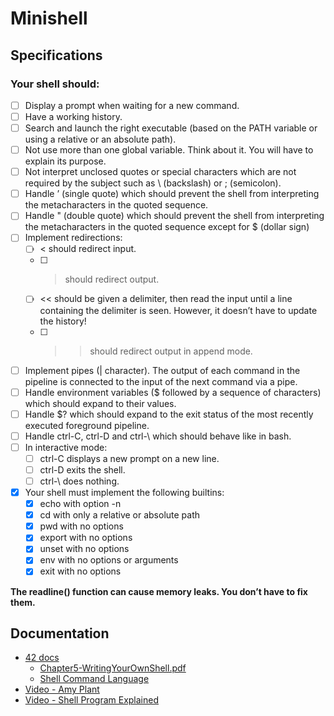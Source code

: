 # Minishell

## Specifications

### Your shell should:
- [ ] Display a prompt when waiting for a new command.
- [ ] Have a working history.
- [ ] Search and launch the right executable (based on the PATH variable or using a
relative or an absolute path).
- [ ] Not use more than one global variable. Think about it. You will have to explain
its purpose.
- [ ] Not interpret unclosed quotes or special characters which are not required by the
subject such as \ (backslash) or ; (semicolon).
- [ ] Handle ’ (single quote) which should prevent the shell from interpreting the metacharacters in the quoted sequence.
- [ ] Handle " (double quote) which should prevent the shell from interpreting the metacharacters in the quoted sequence except for $ (dollar sign)
- [ ] Implement redirections:
	- [ ] < should redirect input.
	- [ ] > should redirect output.
	- [ ] << should be given a delimiter, then read the input until a line containing the
	delimiter is seen. However, it doesn’t have to update the history!
	- [ ] >> should redirect output in append mode.
- [ ] Implement pipes (| character). The output of each command in the pipeline is
connected to the input of the next command via a pipe.
- [ ] Handle environment variables ($ followed by a sequence of characters) which
should expand to their values.
- [ ] Handle $? which should expand to the exit status of the most recently executed
foreground pipeline.
- [ ] Handle ctrl-C, ctrl-D and ctrl-\ which should behave like in bash.
- [ ] In interactive mode:
	- [ ] ctrl-C displays a new prompt on a new line.
	- [ ] ctrl-D exits the shell.
	- [ ] ctrl-\ does nothing.
- [x] Your shell must implement the following builtins:
	- [x] echo with option -n
	- [x] cd with only a relative or absolute path
	- [x] pwd with no options
	- [x] export with no options
	- [x] unset with no options
	- [x] env with no options or arguments
	- [x] exit with no options

**The readline() function can cause memory leaks. You don’t have to fix them.**

## Documentation

- [42 docs](https://harm-smits.github.io/42docs/projects/minishell)
  - [Chapter5-WritingYourOwnShell.pdf](https://www.cs.purdue.edu/homes/grr/SystemsProgrammingBook/Book/Chapter5-WritingYourOwnShell.pdf)
  - [Shell Command Language](https://pubs.opengroup.org/onlinepubs/009695399/utilities/xcu_chap02.html)
- [Video - Amy Plant](https://www.youtube.com/watch?v=d2_EP6lrgTY)
- [Video - Shell Program Explained](https://www.youtube.com/watch?v=ubt-UjcQUYg)